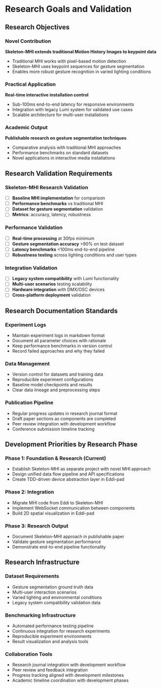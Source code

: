 # Research Goals and Validation

## Research Objectives

### Novel Contribution
**Skeleton-MHI extends traditional Motion History Images to keypoint data**
- Traditional MHI works with pixel-based motion detection
- Skeleton-MHI uses keypoint sequences for gesture segmentation
- Enables more robust gesture recognition in varied lighting conditions

### Practical Application
**Real-time interactive installation control**
- Sub-100ms end-to-end latency for responsive environments
- Integration with legacy Lumi system for validated use cases
- Scalable architecture for multi-user installations

### Academic Output
**Publishable research on gesture segmentation techniques**
- Comparative analysis with traditional MHI approaches
- Performance benchmarks on standard datasets
- Novel applications in interactive media installations

## Research Validation Requirements

### Skeleton-MHI Research Validation
- [ ] **Baseline MHI implementation** for comparison
- [ ] **Performance benchmarks** vs traditional MHI
- [ ] **Dataset for gesture segmentation** validation
- [ ] **Metrics**: accuracy, latency, robustness

### Performance Validation
- [ ] **Real-time processing** at 30fps minimum
- [ ] **Gesture segmentation accuracy** >90% on test dataset
- [ ] **Latency benchmarks** <100ms end-to-end pipeline
- [ ] **Robustness testing** across lighting conditions and user types

### Integration Validation
- [ ] **Legacy system compatibility** with Lumi functionality
- [ ] **Multi-user scenarios** testing scalability
- [ ] **Hardware integration** with DMX/OSC devices
- [ ] **Cross-platform deployment** validation

## Research Documentation Standards

### Experiment Logs
- Maintain experiment logs in markdown format
- Document all parameter choices with rationale
- Keep performance benchmarks in version control
- Record failed approaches and why they failed

### Data Management
- Version control for datasets and training data
- Reproducible experiment configurations
- Baseline model checkpoints and results
- Clear data lineage and preprocessing steps

### Publication Pipeline
- Regular progress updates in research journal format
- Draft paper sections as components are completed
- Peer review integration with development workflow
- Conference submission timeline tracking

## Development Priorities by Research Phase

### Phase 1: Foundation & Research (Current)
- Establish Skeleton-MHI as separate project with novel MHI approach
- Design unified data flow pipeline and API specifications
- Create TDD-driven device abstraction layer in Eddi-pad

### Phase 2: Integration
- Migrate MHI code from Eddi to Skeleton-MHI
- Implement WebSocket communication between components
- Build 2D spatial visualization in Eddi-pad

### Phase 3: Research Output
- Document Skeleton-MHI approach in publishable paper
- Validate gesture segmentation performance
- Demonstrate end-to-end pipeline functionality

## Research Infrastructure

### Dataset Requirements
- Gesture segmentation ground truth data
- Multi-user interaction scenarios
- Varied lighting and environmental conditions
- Legacy system compatibility validation data

### Benchmarking Infrastructure
- Automated performance testing pipeline
- Continuous integration for research experiments
- Reproducible experiment environments
- Result visualization and analysis tools

### Collaboration Tools
- Research journal integration with development workflow
- Peer review and feedback integration
- Progress tracking aligned with development milestones
- Academic timeline coordination with development phases